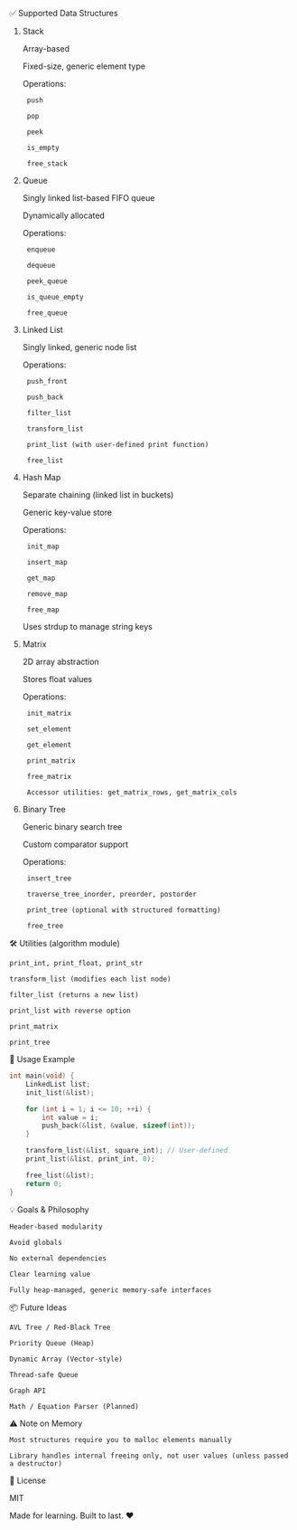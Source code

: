 ✅ Supported Data Structures
1. Stack

    Array-based

    Fixed-size, generic element type

    Operations:

        push

        pop

        peek

        is_empty

        free_stack

3. Queue

    Singly linked list-based FIFO queue

    Dynamically allocated

    Operations:

        enqueue

        dequeue

        peek_queue

        is_queue_empty

        free_queue

4. Linked List

    Singly linked, generic node list

    Operations:

        push_front

        push_back

        filter_list

        transform_list

        print_list (with user-defined print function)

        free_list

5. Hash Map

    Separate chaining (linked list in buckets)

    Generic key-value store

    Operations:

        init_map

        insert_map

        get_map

        remove_map

        free_map

    Uses strdup to manage string keys

6. Matrix

    2D array abstraction

    Stores float values

    Operations:

        init_matrix

        set_element

        get_element

        print_matrix

        free_matrix

        Accessor utilities: get_matrix_rows, get_matrix_cols

7. Binary Tree

    Generic binary search tree

    Custom comparator support

    Operations:

        insert_tree

        traverse_tree_inorder, preorder, postorder

        print_tree (optional with structured formatting)

        free_tree

🛠 Utilities (algorithm module)

    print_int, print_float, print_str

    transform_list (modifies each list node)

    filter_list (returns a new list)

    print_list with reverse option

    print_matrix

    print_tree

🧪 Usage Example

```c
int main(void) {
    LinkedList list;
    init_list(&list);

    for (int i = 1; i <= 10; ++i) {
        int value = i;
        push_back(&list, &value, sizeof(int));
    }

    transform_list(&list, square_int); // User-defined
    print_list(&list, print_int, 0);

    free_list(&list);
    return 0;
}  
```

💡 Goals & Philosophy

    Header-based modularity

    Avoid globals

    No external dependencies

    Clear learning value

    Fully heap-managed, generic memory-safe interfaces

📦 Future Ideas

    AVL Tree / Red-Black Tree

    Priority Queue (Heap)

    Dynamic Array (Vector-style)

    Thread-safe Queue

    Graph API

    Math / Equation Parser (Planned)

⚠️ Note on Memory

    Most structures require you to malloc elements manually

    Library handles internal freeing only, not user values (unless passed a destructor)

📄 License

MIT

Made for learning. Built to last. ❤️


